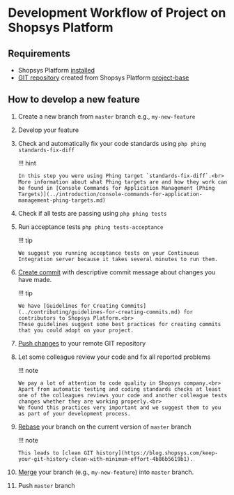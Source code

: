 # Development Workflow of Project on Shopsys Platform

## Requirements

-   Shopsys Platform [installed](../installation/installation-guide.md)
-   [GIT repository](https://git-scm.com/book/en/v2/Git-Basics-Getting-a-Git-Repository) created from Shopsys Platform [project-base](https://github.com/shopsys/project-base/)

## How to develop a new feature

1.  Create a new branch from `master` branch e.g., `my-new-feature`

1.  Develop your feature

1.  Check and automatically fix your code standards using `php phing standards-fix-diff`

    !!! hint

        In this step you were using Phing target `standards-fix-diff`.<br>
        More information about what Phing targets are and how they work can be found in [Console Commands for Application Management (Phing Targets)](../introduction/console-commands-for-application-management-phing-targets.md)

1.  Check if all tests are passing using `php phing tests`

1.  Run acceptance tests `php phing tests-acceptance`

    !!! tip

        We suggest you running acceptance tests on your Continuous Integration server because it takes several minutes to run them.

1.  [Create commit](https://git-scm.com/docs/git-commit) with descriptive commit message about changes you have made.

    !!! tip

        We have [Guidelines for Creating Commits](../contributing/guidelines-for-creating-commits.md) for contributors to Shopsys Platform.<br>
        These guidelines suggest some best practices for creating commits that you could adopt on your project.

1.  [Push changes](https://git-scm.com/docs/git-push) to your remote GIT repository

1.  Let some colleague review your code and fix all reported problems

    !!! note

        We pay a lot of attention to code quality in Shopsys company.<br>
        Apart from automatic testing and coding standards checks at least one of the colleagues reviews your code and another colleague tests changes whether they are working properly.<br>
        We found this practices very important and we suggest them to you as part of your development process.

1.  [Rebase](https://git-scm.com/docs/git-rebase) your branch on the current version of `master` branch

    !!! note

        This leads to [clean GIT history](https://blog.shopsys.com/keep-your-git-history-clean-with-minimum-effort-4b86b5619b1).

1.  [Merge](https://git-scm.com/docs/git-merge) your branch (e.g., `my-new-feature`) into `master` branch.

1.  Push `master` branch
